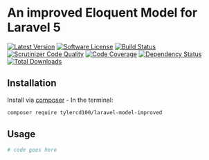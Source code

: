# An improved Eloquent Model for Laravel 5
[![Latest Version](https://img.shields.io/github/release/tylercd100/laravel-model-improved.svg?style=flat-square)](https://github.com/tylercd100/laravel-model-improved/releases)
[![Software License](https://img.shields.io/badge/license-MIT-brightgreen.svg?style=flat-square)](LICENSE.md)
[![Build Status](https://travis-ci.org/tylercd100/laravel-model-improved.svg?branch=master)](https://travis-ci.org/tylercd100/laravel-model-improved)
[![Scrutinizer Code Quality](https://scrutinizer-ci.com/g/tylercd100/laravel-model-improved/badges/quality-score.png?b=master)](https://scrutinizer-ci.com/g/tylercd100/laravel-model-improved/?branch=master)
[![Code Coverage](https://scrutinizer-ci.com/g/tylercd100/laravel-model-improved/badges/coverage.png?b=master)](https://scrutinizer-ci.com/g/tylercd100/laravel-model-improved/?branch=master)
[![Dependency Status](https://www.versioneye.com/user/projects/56f3252c35630e0029db0187/badge.svg?style=flat)](https://www.versioneye.com/user/projects/56f3252c35630e0029db0187)
[![Total Downloads](https://img.shields.io/packagist/dt/tylercd100/laravel-model-improved.svg?style=flat-square)](https://packagist.org/packages/tylercd100/laravel-model-improved)

## Installation

Install via [composer](https://getcomposer.org/) - In the terminal:
```bash
composer require tylercd100/laravel-model-improved
```

## Usage
```php
# code goes here
```
